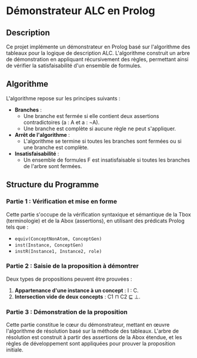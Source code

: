 # Démonstrateur ALC en Prolog

## Description

Ce projet implémente un démonstrateur en Prolog basé sur l'algorithme des tableaux pour la logique de description ALC. L'algorithme construit un arbre de démonstration en appliquant récursivement des règles, permettant ainsi de vérifier la satisfaisabilité d'un ensemble de formules.

## Algorithme

L'algorithme repose sur les principes suivants :

- **Branches** : 
  - Une branche est fermée si elle contient deux assertions contradictoires (a : A et a : ¬A).
  - Une branche est complète si aucune règle ne peut s'appliquer.
- **Arrêt de l'algorithme** : 
  - L'algorithme se termine si toutes les branches sont fermées ou si une branche est complète.
- **Insatisfaisabilité** : 
  - Un ensemble de formules F est insatisfaisable si toutes les branches de l'arbre sont fermées.

## Structure du Programme

### Partie 1 : Vérification et mise en forme

Cette partie s'occupe de la vérification syntaxique et sémantique de la Tbox (terminologie) et de la Abox (assertions), en utilisant des prédicats Prolog tels que :
- `equiv(ConceptNonAtom, ConceptGen)`
- `inst(Instance, ConceptGen)`
- `instR(Instance1, Instance2, role)`

### Partie 2 : Saisie de la proposition à démontrer

Deux types de propositions peuvent être prouvées :
1. **Appartenance d'une instance à un concept** : I : C.
2. **Intersection vide de deux concepts** : C1 ⊓ C2 ⊑ ⊥.

### Partie 3 : Démonstration de la proposition

Cette partie constitue le cœur du démonstrateur, mettant en œuvre l'algorithme de résolution basé sur la méthode des tableaux. L'arbre de résolution est construit à partir des assertions de la Abox étendue, et les règles de développement sont appliquées pour prouver la proposition initiale.
